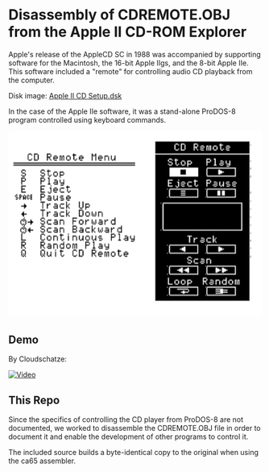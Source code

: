 # Disassembly of CDREMOTE.OBJ from the Apple II CD-ROM Explorer

Apple's release of the AppleCD SC in 1988 was accompanied by supporting software for the Macintosh, the 16-bit Apple IIgs, and the 8-bit Apple IIe. This software included a "remote" for controlling audio CD playback from the computer.

Disk image: [Apple II CD Setup.dsk](https://www.apple.asimov.net/images/hardware/storage/disk/misc/Apple%20II%20CD%20Setup.dsk)

In the case of the Apple IIe software, it was a stand-alone ProDOS-8 program controlled using keyboard commands.

![Screenshot](screenshot.png)

## Demo

By Cloudschatze:

[![Video](https://img.youtube.com/vi/loXFF4MgP24/0.jpg)](https://www.youtube.com/watch?v=loXFF4MgP24)

## This Repo

Since the specifics of controlling the CD player from ProDOS-8 are not documented, we worked to disassemble the CDREMOTE.OBJ file in order to document it and enable the development of other programs to control it.

The included source builds a byte-identical copy to the original when using the ca65 assembler.
